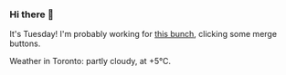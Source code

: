 ### Hi there :wave:

It's Tuesday! I'm probably working for [this bunch](https://github.com/kohofinancial), clicking some merge buttons.

Weather in Toronto: partly cloudy, at +5°C.
